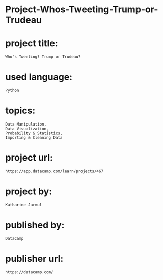 # Project-Whos-Tweeting-Trump-or-Trudeau

# project title:

    Who's Tweeting? Trump or Trudeau?

# used language:

    Python

# topics:

    Data Manipulation,
    Data Visualization,
    Probability & Statistics,
    Importing & Cleaning Data

# project url:

    https://app.datacamp.com/learn/projects/467

# project by:

    Katharine Jarmul

# published by:

    DataCamp

# publisher url:

    https://datacamp.com/

